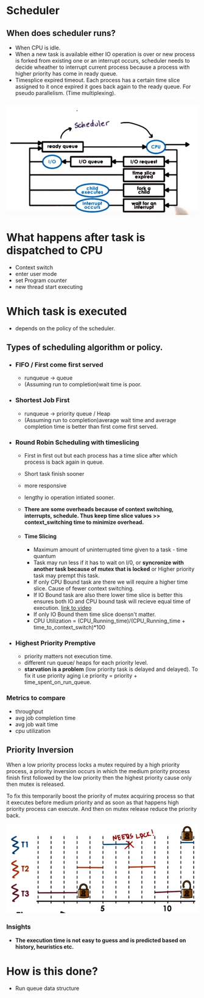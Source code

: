 # Scheduler

## When does scheduler runs?
- When CPU is idle.
- When a new task is available either IO operation is over or new process is forked from existing one or an interrupt occurs, scheduler needs to decide wheather to interrupt current process because a process with higher priority has come in ready queue.
- Timesplice expired timeout. Each process has a certain time slice assigned to it once expired it goes back again to the ready queue. For pseudo parallelism. (Time multiplexing).

![Scheduler flow](res/schedulerflow.PNG)

# What happens after task is dispatched to CPU
- Context switch
- enter user mode
- set Program counter
- new thread start executing


# Which task is executed
- depends on the policy of the scheduler.

## Types of scheduling algorithm or policy.

- ### FIFO / First come first served
  - runqueue -> queue
  - (Assuming run to completion)wait time is poor.

- ### Shortest Job First
  - runqueue -> priority queue / Heap
  - (Assuming run to completion)average wait time and average completion time is better than first come first served. 


- ### Round Robin Scheduling with timeslicing
  - First in first out but each process has a time slice after which process is back again in queue.
  - Short task finish sooner
  - more responsive
  - lengthy io operation intiated sooner.
  - **There are some overheads because of context switching, interrupts, schedule. Thus keep time slice values >> context_switching time to minimize overhead.**


  - #### Time Slicing
    - Maximum amount of uninterrupted time given to a task - time quantum
    - Task may run less if it has to wait on I/0, or **syncronize with another task because of mutex that is locked** or Higher priority task may prempt this task.   
    - If only CPU Bound task are there we will require a higher time slice. Cause of fewer context switching.
    - If IO Bound task are also there lower time slice is better this ensures both IO and CPU bound task will recieve equal time of execution. [link to video](https://classroom.udacity.com/courses/ud923/lessons/3399758762/concepts/34003089900923)
    - If only IO Bound them time slice doensn't matter.
    - CPU Utilization = (CPU_Running_time)/(CPU_Running_time + time_to_context_switch)*100

- ### Highest Priority Premptive 
  - priority matters not execution time.
  - different run queue/ heaps for each priority level.
  - **starvation is a problem** (low priority task is delayed and delayed). To fix it use priority aging i.e priority = priority + time_spent_on_run_queue.
 


### Metrics to compare
- throughput
- avg job completion time
- avg job wait time
- cpu utilization

## Priority Inversion
When a low priority process locks a mutex required by a high priority process, a priority inversion occurs in which the medium priority process finish first followed by the low priority then the highest priority cause only then mutex is released.

To fix this temporarily boost the priority of mutex acquiring process so that it executes before medium priority and as soon as that happens high priority process can execute. And then on mutex release reduce the priority back.

![priority_inversion](res/priority_inversion.PNG)

 

### Insights
- **The execution time is not easy to guess and is predicted based on history, heuristics etc.**

# How is this done?
- Run queue data structure
